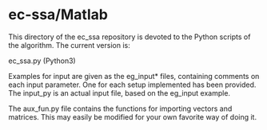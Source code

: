# ec-ssa/Matlab
This directory of the ec_ssa repository is devoted to the
Python scripts of the algorithm. The current version is:

ec_ssa.py (Python3)

Examples for input are given as the eg_input* files,
containing comments on each input parameter.
One for each setup implemented has been provided.
The input_py is an actual input file, based on
the eg_input example.

The aux_fun.py file contains the functions for
importing vectors and matrices. This may easily
be modified for your own favorite way of doing it.

